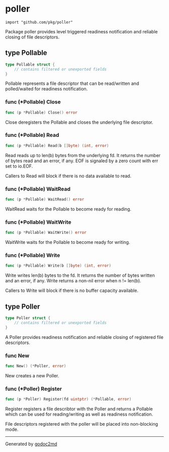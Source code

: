 
# poller
    import "github.com/pkg/poller"

Package poller provides level triggered readiness notification and
reliable closing of file descriptors.







## type Pollable
``` go
type Pollable struct {
    // contains filtered or unexported fields
}
```
Pollable represents a file descriptor that can be read/written
and polled/waited for readiness notification.











### func (\*Pollable) Close
``` go
func (p *Pollable) Close() error
```
Close deregisters the Pollable and closes the underlying file descriptor.



### func (\*Pollable) Read
``` go
func (p *Pollable) Read(b []byte) (int, error)
```
Read reads up to len(b) bytes from the underlying fd. It returns the number of
bytes read and an error, if any. EOF is signaled by a zero count with
err set to io.EOF.

Callers to Read will block if there is no data available to read.



### func (\*Pollable) WaitRead
``` go
func (p *Pollable) WaitRead() error
```
WaitRead waits for the Pollable to become ready for
reading.



### func (\*Pollable) WaitWrite
``` go
func (p *Pollable) WaitWrite() error
```
WaitWrite waits for the Pollable to become ready for
writing.



### func (\*Pollable) Write
``` go
func (p *Pollable) Write(b []byte) (int, error)
```
Write writes len(b) bytes to the fd. It returns the number of bytes
written and an error, if any. Write returns a non-nil error when n !=
len(b).

Callers to Write will block if there is no buffer capacity available.



## type Poller
``` go
type Poller struct {
    // contains filtered or unexported fields
}
```
A Poller provides readiness notification and reliable closing of
registered file descriptors.









### func New
``` go
func New() (*Poller, error)
```
New creates a new Poller.




### func (\*Poller) Register
``` go
func (p *Poller) Register(fd uintptr) (*Pollable, error)
```
Register registers a file describtor with the Poller and returns a
Pollable which can be used for reading/writing as well as readiness
notification.

File descriptors registered with the poller will be placed into
non-blocking mode.









- - -
Generated by [godoc2md](http://godoc.org/github.com/davecheney/godoc2md)